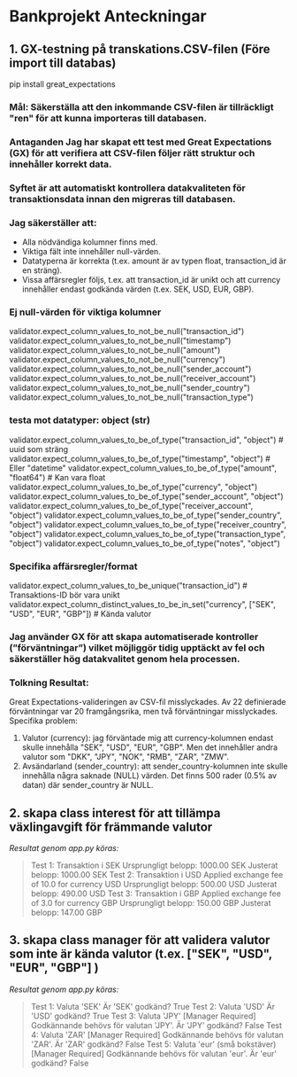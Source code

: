 # Bankprojekt Anteckningar

## 1. GX-testning på transkations.CSV-filen (Före import till databas)
pip install great_expectations

### Mål: Säkerställa att den inkommande CSV-filen är tillräckligt "ren" för att kunna importeras till databasen.
### Antaganden Jag har skapat ett test med Great Expectations (GX) för att verifiera att CSV-filen följer rätt struktur och innehåller korrekt data. 
### Syftet är att automatiskt kontrollera datakvaliteten för transaktionsdata innan den migreras till databasen.
### Jag säkerställer att:
- Alla nödvändiga kolumner finns med.
- Viktiga fält inte innehåller null-värden.
- Datatyperna är korrekta (t.ex. amount är av typen float, transaction_id är en sträng).
- Vissa affärsregler följs, t.ex. att transaction_id är unikt och att currency innehåller endast godkända värden (t.ex. SEK, USD, EUR, GBP).

### Ej null-värden för viktiga kolumner
validator.expect_column_values_to_not_be_null("transaction_id")
validator.expect_column_values_to_not_be_null("timestamp")
validator.expect_column_values_to_not_be_null("amount")
validator.expect_column_values_to_not_be_null("currency")
validator.expect_column_values_to_not_be_null("sender_account")
validator.expect_column_values_to_not_be_null("receiver_account")
validator.expect_column_values_to_not_be_null("sender_country")
validator.expect_column_values_to_not_be_null("transaction_type")

### testa mot datatyper: object (str)
validator.expect_column_values_to_be_of_type("transaction_id", "object") # uuid som sträng
validator.expect_column_values_to_be_of_type("timestamp", "object") # Eller "datetime"
validator.expect_column_values_to_be_of_type("amount", "float64") # Kan vara float
validator.expect_column_values_to_be_of_type("currency", "object")
validator.expect_column_values_to_be_of_type("sender_account", "object")
validator.expect_column_values_to_be_of_type("receiver_account", "object")
validator.expect_column_values_to_be_of_type("sender_country", "object")
validator.expect_column_values_to_be_of_type("receiver_country", "object")
validator.expect_column_values_to_be_of_type("transaction_type", "object")
validator.expect_column_values_to_be_of_type("notes", "object")

### Specifika affärsregler/format
validator.expect_column_values_to_be_unique("transaction_id") # Transaktions-ID bör vara unikt
validator.expect_column_distinct_values_to_be_in_set("currency", ["SEK", "USD", "EUR", "GBP"]) # Kända valutor

### Jag använder GX för att skapa automatiserade kontroller (”förväntningar”) vilket möjliggör tidig upptäckt av fel och säkerställer hög datakvalitet genom hela processen.

### Tolkning Resultat: 

Great Expectations-valideringen av CSV-fil misslyckades. Av 22 definierade förväntningar var 20 framgångsrika, men två förväntningar misslyckades.
Specifika problem:

1.	Valutor (currency): jag förväntade mig att currency-kolumnen endast skulle innehålla "SEK", "USD", "EUR", "GBP". Men det innehåller andra valutor som "DKK", "JPY", "NOK", "RMB", "ZAR", "ZMW".
2.	Avsändarland (sender_country): att sender_country-kolumnen inte skulle innehålla några saknade (NULL) värden. Det finns 500 rader (0.5% av datan) där sender_country är NULL.

## 2. skapa class interest för att tillämpa växlingavgift för främmande valutor 

*Resultat genom app.py köras:*

> Test 1: Transaktion i SEK
Ursprungligt belopp: 1000.00 SEK
Justerat belopp: 1000.00 SEK
Test 2: Transaktion i USD
Applied exchange fee of 10.0 for currency USD
Ursprungligt belopp: 500.00 USD
Justerat belopp: 490.00 USD
Test 3: Transaktion i GBP
Applied exchange fee of 3.0 for currency GBP
Ursprungligt belopp: 150.00 GBP
Justerat belopp: 147.00 GBP

## 3. skapa class manager för att validera valutor som inte är kända valutor (t.ex. ["SEK", "USD", "EUR", "GBP"] )

*Resultat genom app.py köras:*

> Test 1: Valuta 'SEK'
Är 'SEK' godkänd? True
Test 2: Valuta 'USD'
Är 'USD' godkänd? True
Test 3: Valuta 'JPY'
[Manager Required] Godkännande behövs för valutan 'JPY'.
Är 'JPY' godkänd? False
Test 4: Valuta 'ZAR'
[Manager Required] Godkännande behövs för valutan 'ZAR'.
Är 'ZAR' godkänd? False
Test 5: Valuta 'eur' (små bokstäver)
[Manager Required] Godkännande behövs för valutan 'eur'.
Är 'eur' godkänd? False
